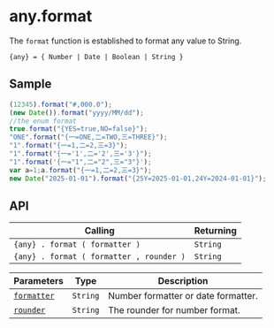 # any.format

The `format` function is established to format any value to String.

`{any} = { Number | Date | Boolean | String }`

## Sample

```javascript
(12345).format("#,000.0");
(new Date()).format("yyyy/MM/dd");
//the enum format
true.format("{YES=true,NO=false}");
"ONE".format("{一=ONE,二=TWO,三=THREE}");
"1".format("{一=1,二=2,三=3}");
"1".format("{一='1',二='2',三='3'}");
"1".format('{一="1",二="2",三="3"}');
var a=1;a.format("{一=1,二=2,三=3}");
new Date("2025-01-01").format("{25Y=2025-01-01,24Y=2024-01-01}");
```

## API

| Calling | Returning |
|---|---|
| `{any} . format ( formatter )` | `String` |
| `{any} . format ( formatter , rounder )` | `String` |

| Parameters | Type | Description |
|---|---|---|
| [`formatter`](formatter&rounder.md) | `String` | Number formatter or date formatter. |
| [`rounder`](formatter&rounder.md) | `String` | The rounder for number format. |